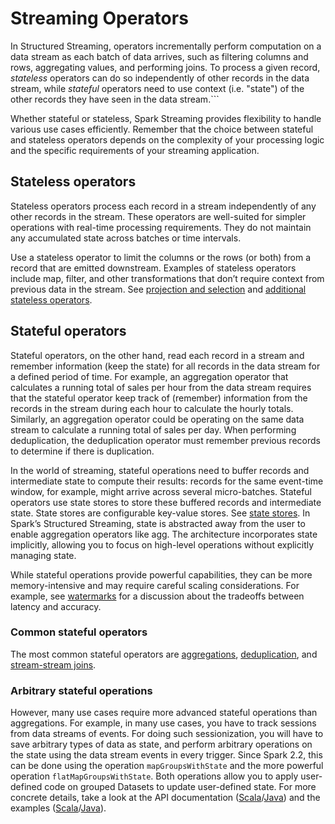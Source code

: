 # Streaming Operators

In Structured Streaming, operators incrementally perform computation on a data stream as each batch of data arrives, such as filtering columns and rows, aggregating values, and performing joins. To process a given record, _stateless_ operators can do so independently of other records in the data stream, while _stateful_ operators need to use context (i.e. "state") of the other records they have seen in the data stream.```

Whether stateful or stateless, Spark Streaming provides flexibility to handle various use cases efficiently.
Remember that the choice between stateful and stateless operators depends on the complexity of your processing logic and the specific requirements of your streaming application.

## Stateless operators

Stateless operators process each record in a stream independently of any other records in the stream. These operators are well-suited for simpler operations with real-time processing requirements. They do not maintain any accumulated state across batches or time intervals.

Use a stateless operator to limit the columns or the rows (or both) from a record that are emitted downstream. Examples of stateless operators include map, filter, and other transformations that don’t require context from previous data in the stream. See [projection and selection](../operators/stateless/projection_selection.md) and [additional stateless operators](../operators/stateless/additional_operators.md).

## Stateful operators

Stateful operators, on the other hand, read each record in a stream and remember information (keep the state) for all records in the data stream for a defined period of time. For example, an aggregation operator that calculates a running total of sales per hour from the data stream requires that the stateful operator keep track of (remember) information from the records in the stream during each hour to calculate the hourly totals. Similarly, an aggregation operator could be operating on the same data stream to calculate a running total of sales per day. When performing deduplication, the deduplication operator must remember previous records to determine if there is duplication.

In the world of streaming, stateful operations need to buffer records and intermediate state to compute their results: records for the same event-time window, for example, might arrive across several micro-batches. Stateful operators use state stores to store these buffered records and intermediate state. State stores are configurable key-value stores. See [state stores](../stream_options/state_stores.md). In Spark’s Structured Streaming, state is abstracted away from the user to enable aggregation operators like agg.
The architecture incorporates state implicitly, allowing you to focus on high-level operations without explicitly managing state.

While stateful operations provide powerful capabilities, they can be more memory-intensive and may require careful scaling considerations. For example, see [watermarks](../operators/stateful/watermarks.md) for a discussion about the tradeoffs between latency and accuracy.

### Common stateful operators

The most common stateful operators are [aggregations](../operators/stateful/aggregation.md), [deduplication](../operators/stateful/deduplication.md), and [stream-stream joins](../operators/stateful/joins.mc).

### Arbitrary stateful operations

However, many use cases require more advanced stateful operations than aggregations. For example, in many use cases, you have to track sessions from data streams of events. For doing such sessionization, you will have to save arbitrary types of data as state, and perform arbitrary operations on the state using the data stream events in every trigger. Since Spark 2.2, this can be done using the operation `mapGroupsWithState` and the more powerful operation `flatMapGroupsWithState`. Both operations allow you to apply user-defined code on grouped Datasets to update user-defined state. For more concrete details, take a look at the API documentation ([Scala](https://spark.apache.org/docs/latest/api/scala/org/apache/spark/sql/streaming/GroupState.html)/[Java](https://spark.apache.org/docs/latest/api/java/org/apache/spark/sql/streaming/GroupState.html)) and the examples ([Scala](https://github.com/apache/spark/blob/v3.5.1/examples/src/main/scala/org/apache/spark/examples/sql/streaming/StructuredComplexSessionization.scala)/[Java](https://github.com/apache/spark/blob/v3.5.1/examples/src/main/java/org/apache/spark/examples/sql/streaming/JavaStructuredComplexSessionization.java)).
